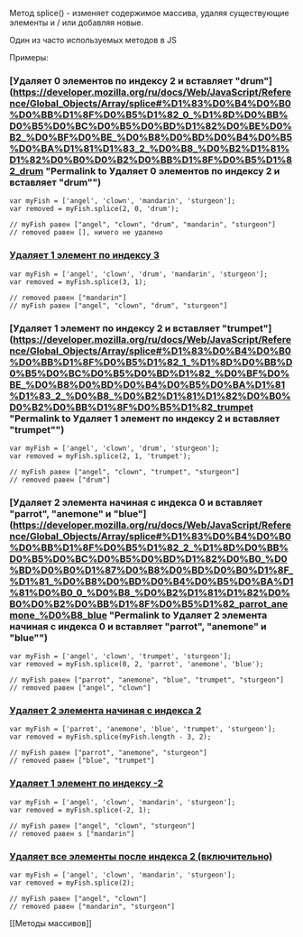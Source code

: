 Метод splice() - изменяет содержимое массива, удаляя существующие элементы и / или добавляя новые.

Один из часто используемых методов в JS




Примеры:

### [Удаляет 0 элементов по индексу 2 и вставляет "drum"](https://developer.mozilla.org/ru/docs/Web/JavaScript/Reference/Global_Objects/Array/splice#%D1%83%D0%B4%D0%B0%D0%BB%D1%8F%D0%B5%D1%82_0_%D1%8D%D0%BB%D0%B5%D0%BC%D0%B5%D0%BD%D1%82%D0%BE%D0%B2_%D0%BF%D0%BE_%D0%B8%D0%BD%D0%B4%D0%B5%D0%BA%D1%81%D1%83_2_%D0%B8_%D0%B2%D1%81%D1%82%D0%B0%D0%B2%D0%BB%D1%8F%D0%B5%D1%82_drum "Permalink to Удаляет 0 элементов по индексу 2 и вставляет "drum"")

```
var myFish = ['angel', 'clown', 'mandarin', 'sturgeon'];
var removed = myFish.splice(2, 0, 'drum');

// myFish равен ["angel", "clown", "drum", "mandarin", "sturgeon"]
// removed равен [], ничего не удалено
```


### [Удаляет 1 элемент по индексу 3](https://developer.mozilla.org/ru/docs/Web/JavaScript/Reference/Global_Objects/Array/splice#%D1%83%D0%B4%D0%B0%D0%BB%D1%8F%D0%B5%D1%82_1_%D1%8D%D0%BB%D0%B5%D0%BC%D0%B5%D0%BD%D1%82_%D0%BF%D0%BE_%D0%B8%D0%BD%D0%B4%D0%B5%D0%BA%D1%81%D1%83_3 "Permalink to Удаляет 1 элемент по индексу 3")

```
var myFish = ['angel', 'clown', 'drum', 'mandarin', 'sturgeon'];
var removed = myFish.splice(3, 1);

// removed равен ["mandarin"]
// myFish равен ["angel", "clown", "drum", "sturgeon"]
```


### [Удаляет 1 элемент по индексу 2 и вставляет "trumpet"](https://developer.mozilla.org/ru/docs/Web/JavaScript/Reference/Global_Objects/Array/splice#%D1%83%D0%B4%D0%B0%D0%BB%D1%8F%D0%B5%D1%82_1_%D1%8D%D0%BB%D0%B5%D0%BC%D0%B5%D0%BD%D1%82_%D0%BF%D0%BE_%D0%B8%D0%BD%D0%B4%D0%B5%D0%BA%D1%81%D1%83_2_%D0%B8_%D0%B2%D1%81%D1%82%D0%B0%D0%B2%D0%BB%D1%8F%D0%B5%D1%82_trumpet "Permalink to Удаляет 1 элемент по индексу 2 и вставляет "trumpet"")

```
var myFish = ['angel', 'clown', 'drum', 'sturgeon'];
var removed = myFish.splice(2, 1, 'trumpet');

// myFish равен ["angel", "clown", "trumpet", "sturgeon"]
// removed равен ["drum"]
```



### [Удаляет 2 элемента начиная с индекса 0 и вставляет "parrot", "anemone" и "blue"](https://developer.mozilla.org/ru/docs/Web/JavaScript/Reference/Global_Objects/Array/splice#%D1%83%D0%B4%D0%B0%D0%BB%D1%8F%D0%B5%D1%82_2_%D1%8D%D0%BB%D0%B5%D0%BC%D0%B5%D0%BD%D1%82%D0%B0_%D0%BD%D0%B0%D1%87%D0%B8%D0%BD%D0%B0%D1%8F_%D1%81_%D0%B8%D0%BD%D0%B4%D0%B5%D0%BA%D1%81%D0%B0_0_%D0%B8_%D0%B2%D1%81%D1%82%D0%B0%D0%B2%D0%BB%D1%8F%D0%B5%D1%82_parrot_anemone_%D0%B8_blue "Permalink to Удаляет 2 элемента начиная с индекса 0 и вставляет "parrot", "anemone" и "blue"")

```
var myFish = ['angel', 'clown', 'trumpet', 'sturgeon'];
var removed = myFish.splice(0, 2, 'parrot', 'anemone', 'blue');

// myFish равен ["parrot", "anemone", "blue", "trumpet", "sturgeon"]
// removed равен ["angel", "clown"]
```



### [Удаляет 2 элемента начиная с индекса 2](https://developer.mozilla.org/ru/docs/Web/JavaScript/Reference/Global_Objects/Array/splice#%D1%83%D0%B4%D0%B0%D0%BB%D1%8F%D0%B5%D1%82_2_%D1%8D%D0%BB%D0%B5%D0%BC%D0%B5%D0%BD%D1%82%D0%B0_%D0%BD%D0%B0%D1%87%D0%B8%D0%BD%D0%B0%D1%8F_%D1%81_%D0%B8%D0%BD%D0%B4%D0%B5%D0%BA%D1%81%D0%B0_2 "Permalink to Удаляет 2 элемента начиная с индекса 2")

```
var myFish = ['parrot', 'anemone', 'blue', 'trumpet', 'sturgeon'];
var removed = myFish.splice(myFish.length - 3, 2);

// myFish равен ["parrot", "anemone", "sturgeon"]
// removed равен ["blue", "trumpet"]
```



### [Удаляет 1 элемент по индексу -2](https://developer.mozilla.org/ru/docs/Web/JavaScript/Reference/Global_Objects/Array/splice#%D1%83%D0%B4%D0%B0%D0%BB%D1%8F%D0%B5%D1%82_1_%D1%8D%D0%BB%D0%B5%D0%BC%D0%B5%D0%BD%D1%82_%D0%BF%D0%BE_%D0%B8%D0%BD%D0%B4%D0%B5%D0%BA%D1%81%D1%83_-2 "Permalink to Удаляет 1 элемент по индексу -2")

```
var myFish = ['angel', 'clown', 'mandarin', 'sturgeon'];
var removed = myFish.splice(-2, 1);

// myFish равен ["angel", "clown", "sturgeon"]
// removed равен s ["mandarin"]
```



### [Удаляет все элементы после индекса 2 (включительно)](https://developer.mozilla.org/ru/docs/Web/JavaScript/Reference/Global_Objects/Array/splice#%D1%83%D0%B4%D0%B0%D0%BB%D1%8F%D0%B5%D1%82_%D0%B2%D1%81%D0%B5_%D1%8D%D0%BB%D0%B5%D0%BC%D0%B5%D0%BD%D1%82%D1%8B_%D0%BF%D0%BE%D1%81%D0%BB%D0%B5_%D0%B8%D0%BD%D0%B4%D0%B5%D0%BA%D1%81%D0%B0_2_%D0%B2%D0%BA%D0%BB%D1%8E%D1%87%D0%B8%D1%82%D0%B5%D0%BB%D1%8C%D0%BD%D0%BE "Permalink to Удаляет все элементы после индекса 2 (включительно)")

```
var myFish = ['angel', 'clown', 'mandarin', 'sturgeon'];
var removed = myFish.splice(2);

// myFish равен ["angel", "clown"]
// removed равен ["mandarin", "sturgeon"]
```


[[Методы массивов]] 